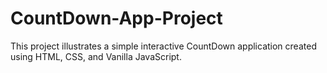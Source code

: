 # CountDown-App-Project
This project illustrates a simple interactive CountDown application created using HTML, CSS, and Vanilla JavaScript.
